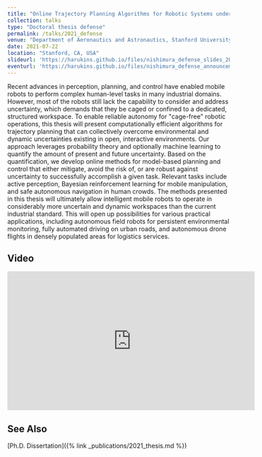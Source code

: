 ```yaml
---
title: "Online Trajectory Planning Algorithms for Robotic Systems under Uncertainty in Interactive Environments"
collection: talks
type: "Doctoral thesis defense"
permalink: /talks/2021_defense
venue: "Department of Aeronautics and Astronautics, Stanford University"
date: 2021-07-22
location: "Stanford, CA, USA"
slideurl: 'https://harukins.github.io/files/nishimura_defense_slides_2021.pdf'
eventurl: 'https://harukins.github.io/files/nishimura_defense_announcement_2021.pdf'
---
```


Recent advances in perception, planning, and control have enabled mobile robots to perform complex human-level
tasks in many industrial domains. However, most of the robots still lack the capability to consider and address
uncertainty, which demands that they be caged or confined to a dedicated, structured workspace. To enable reliable
autonomy for "cage-free" robotic operations, this thesis will present computationally efficient algorithms for 
trajectory planning that can collectively overcome environmental and dynamic uncertainties existing in open, interactive
environments. Our approach leverages probability theory and optionally machine learning to quantify the amount of
present and future uncertainty. Based on the quantification, we develop online methods for model-based planning and
control that either mitigate, avoid the risk of, or are robust against uncertainty to successfully accomplish a given 
task. Relevant tasks include active perception, Bayesian reinforcement learning for mobile manipulation, and safe
autonomous navigation in human crowds. The methods presented in this thesis will ultimately allow intelligent mobile
robots to operate in considerably more uncertain and dynamic workspaces than the current industrial standard. This
will open up possibilities for various practical applications, including autonomous field robots for persistent
environmental monitoring, fully automated driving on urban roads, and autonomous drone flights in densely populated
areas for logistics services.

## Video
<iframe width="560" height="315" src="https://www.youtube.com/embed/-vW9EcojrYA" title="YouTube video player" 
frameborder="0" allow="accelerometer; autoplay; clipboard-write; encrypted-media; gyroscope; picture-in-picture" 
allowfullscreen></iframe>

## See Also
[Ph.D. Dissertation]({% link _publications/2021_thesis.md %})